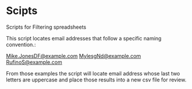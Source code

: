 # Scipts
Scripts for Filtering spreadsheets

This script locates email addresses that follow a specific naming convention.:
   
   Mike.JonesDF@example.com
   MylesgNd@example.com
   RufinoS@example.com

From those examples the script will locate email address whose last two letters are uppercase and place those results into a new csv file for review.
